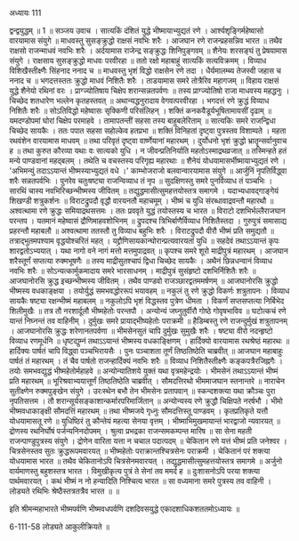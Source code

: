 अध्यायः 111

द्वन्द्वयुद्धम् ॥ 1 ॥
सञ्जय उवाच ।
सात्यकिं दंशितं युद्धे भीष्मायाभ्युद्यतं रणे ।
आर्श्यशृङ्गिर्महेष्वासो वारयामास संयुगे ॥
माधवस्तु सुसङ्क्रुद्धो राक्षसं नवभिः शरैः ।
आजघान रणे राजन्प्रहसन्निव भारत ॥
तथैव राक्षसो राजन्माधवं नवभिः शरैः ।
अर्दयामास राजेन्द्र सङ्क्रुद्धः शिनिपुङ्गवम् ॥
शैनेयः शरसङ्घं तु प्रेषयामास संयुगे ।
राक्षसाय सुसङ्क्रुद्धो माधवः परवीरहा ॥
ततो रक्षो महाबाहुं सात्यकिं सत्यविक्रमम् ।
विव्याध विशिखैस्तीक्ष्णैः सिंहनाद ननाद च ॥
माधवस्तु भृशं विद्धो राक्षसेन रणे तदा ।
धैर्यमालम्ब्य तेजस्वी जहास च ननाद च ॥
भगदत्तस्ततः क्रुद्धो माधवं निशितैः शरैः ।
ताडयामास समरे तोत्रैरिव महागजम् ॥
विहाय राक्षसं युद्धे शैनेयो रथिनां वरः ।
प्राग्ज्योतिषाय चिक्षेप शरान्सन्नतपर्वणः ॥
तस्य प्राग्ज्योतिषो राजा माधवस्य महद्धनुः ।
चिच्छेद शतधारेण भल्लेन कृतहस्तवत् ॥
अथान्यद्धनुरादाय वेगवत्परवीरहा ।
भगदत्तं रणे क्रुद्धं विव्याध निशितैः शरैः ॥
सोऽतिविद्धो महेष्वासः सृक्किणी परिसंलिहन् ।
शक्तिं कनकवैडूर्यभूषितामायसीं दृढाम् ॥
यमदण्डोपमां घोरां चिक्षेप परमाहवे ।
तामापतन्तीं सहसा तस्य बाहुबलेरिताम् ॥
सात्यकिः समरे राजन्द्विधा चिच्छेद सायकैः ।
ततः पपात सहसा सहोल्केव हतप्रभा ॥
शक्तिं विनिहतां दृष्ट्वा पुत्रस्तव विशाम्पते ।
महता रथवंशेन वारयामास माधवम् ॥
तथा परिवृतं दृष्ट्वा वार्ष्णेयानां महारथम् ।
दुर्योधनो भृशं क्रुद्धो भ्रातॄन्सर्वानुवाच ह ॥
तथा कुरुत कौरव्या यथाः वः सात्यको युधि ।
न जीवन्प्रतिनिर्याति महतोऽस्माद्रथव्रजात् ॥
तस्मिन्हते हतं मन्ये पाण्डवानां महद्बलम् ।
तथेति च वचस्तस्य परिगृह्य महारथाः ॥
शैनेयं योधयामासर्भीष्मायाभ्युद्यतं रणे ।
\'अभिमन्युं तदाऽऽयान्तं भीष्मस्याभ्युद्यतं वधे ।\'
काम्भोजराजो बलवान्वारयामास संयुगे ॥
आर्जुनिं नृपतिर्विद्ध्वा शरैः सन्नतपर्वभिः ।
पुनरेव चतुःषष्ट्या राजन्विव्याध तं नृप ॥
सुदक्षिणस्तु समरे पुनर्विव्याध तं पञ्चभिः ।
सारथिं चास्य नवभिरिच्छन्भीष्मस्य जीवितम् ॥
तद्युद्धमासीत्सुमहत्तयोस्तत्र समागमे ।
यदाभ्यधावद्गाङ्गेयं शिखण्डी शत्रुकर्शनः ॥
विराटद्रुपदौ वृद्धौ वारयनतौ महाचमूम् ।
भीष्मं च युधि संरब्धावाद्रवन्तौ महारथौ ॥
अश्वत्थामा रणे क्रुद्धः समियाद्रथसत्तमः ।
ततः प्रववृते युद्धं तयोस्तस्य च भारत ॥
विराटो दशभिर्भल्लैराजघान परन्तप ।
यतमानं महेष्वासं द्रौणिमाहवशोभिनम् ॥
द्रुपदश्च त्रिभिर्बाणैर्विव्याध निशितैस्तदा ।
गुरुपुत्रं समासाद्य प्रहरन्तौ महाबलौ ॥
अश्वत्थामा ततस्तौ तु विव्याध बहुभिः शरैः ।
विराटद्रुपदौ वीरौ भीष्मं प्रति समुद्यतौ ॥
तत्राद्भुतमपश्याम वृद्धयोश्चरितं महत् ।
यद्द्रौणिसायकान्घोरान्प्रत्यवारयतां युधि ॥
सहदेवं तथाऽऽयान्तं कृपः शारद्वतोऽभ्ययात् ।
यथा नागो वने नागं मत्तो मत्तमुपाद्रवत् ॥
कृपश्च समरे शूरो माद्रीपुत्रं महारथम् ।
आजघान शरैस्तूर्णं सप्तत्या रुक्मभूषणैः ॥
तस्य माद्रीसुतश्चापं द्विधा चिच्छेद सायकैः ।
अथैनं छिन्नधन्वानं विव्याध नवभिः शरैः ॥
सोऽन्यत्कार्मुकमादाय समरे भारसाधनम् ।
माद्रीपुत्रं सुसंहृष्टो दशभिर्निशितैः शरैः ॥
आजघानोरसि क्रुद्ध इच्छन्भीष्मस्य जीवितम् ।
तथैव पाण्डवो राजञ्छारद्वतममर्षणम् ॥
आजघानोरसि क्रुद्धो भीष्मस्य वधकाङ्क्षया ।
तयोर्युद्धं समभवद्धोररूपं भयावहम् ॥
नकुलं तु रणे क्रुद्धो विकर्णः शत्रुतापनः ।
विव्याध सायकैः षष्ट्या रक्षन्भीष्मं महाबलम् ॥
नकुलोऽपि भृशं विद्धस्तव पुत्रेण धीमता ।
विकर्णं सप्तसप्तत्या निर्बिभेद शिलीमुखैः ॥
तत्र तौ नरशार्दूलौ भीष्महेतोः परन्तपौ ।
अन्योन्यं जघ्नुतुर्वीरौ गोष्ठे गोवृषभाविव ॥
घटोत्कचं रणे यान्तं निघ्नन्तं तव वाहिनीम् ।
दुर्मुखः समरे प्रायाद्भीष्यहेतोः पराक्रमी ॥
हैडिम्बस्तु रणे राजन्दुर्मुखं शत्रुतापनम् ।
आजघानोरसि क्रुद्धः शरेणानतपर्वणा ॥
भीमसेनसुतं चापि दुर्मुखः सुमुखैः शरैः ।
षष्ट्या वीरो नदन्हृष्टो विव्याध रणमूर्धनि ॥
धृष्टद्युम्नं तथाऽऽयान्तं भीष्मस्य वधकाङ्क्षिणम् ।
हार्दिक्यो वारयामास रथश्रेष्ठं महारथः ॥
हार्दिक्यः पार्षतं चापि विद्ध्वा पञ्चभिरायसैः ।
पुनः पञ्चाशता तूर्णं तिष्ठतिष्ठेति चाब्रवीत् ॥
आजघान महाबाहुः पार्षतं तं महारथम् ।
तं चैव पार्षतो राजन्हार्दिक्यं नवभिः शरैः ॥
विव्याध निशितैस्तीक्ष्णैः कङ्कपत्रैरजिह्नगैः ।
तयोः समभवद्युद्धं भीष्महेतोर्महाहवे ॥
अन्योन्यातिशये युक्तं यथा वृत्रमहेन्द्रयोः ।
भीमसेनं तथाऽऽयान्तं भीष्मं प्रति महारथम् ॥
भूरिश्रवाभ्ययात्तूर्णं तिष्ठतिष्ठेति चाब्रवीत् ।
सौमदत्तिरथो भीममाजघान स्तनान्तरे ॥
नाराचेन सुतीक्ष्णेन रुक्मपुङ्खेन संयुगे ।
उरःस्थेन बभौ तेन भीमसेनः प्रतापवान् ॥
स्कन्दशक्त्या यथा क्रौञ्चः पुरा नृपतिसत्तम ।
तौ शरान्सूर्यसङ्काशान्कर्मारपरिमार्जितान् ॥
अन्योन्यस्य रणे क्रुद्धौ चिक्षिपते नरर्षभौ ।
भीमो भीष्मवधाकाङ्क्षी सौमदत्तिं महारथम् ॥
तथा भीष्मजये गृध्नुः सौमदत्तिस्तू पाण्डवम् ।
कृतप्रतिकृते यत्तौ योधयामासतू रणे ॥
युधिष्ठिरं तु कौन्तेयं महत्या सेनया वृत्तम् ।
भीष्माभिमुखमायान्तं भारद्वाजो न्यवारयत् ॥
द्रोणस्य रथनिर्घोषं पर्जन्यनिनदोपमम् ।
श्रुत्वा प्रभद्रका राजन्समकम्पन्त मारिष ॥
सा सेना महती राजन्पाण्डुपुत्रस्य संयुगे ।
द्रोणेन वारिता यत्ता न चचाल पदात्पदम् ॥
चेकितान रणे यत्तं भीष्मं प्रति जनेश्वर ।
चित्रसेनस्तव सुतः क्रुद्धरूपमवारयत् ॥
भीष्महेतोः पराक्रान्तश्चित्रसेनः पराक्रमी ।
चेकितानं परं शक्त्या योधयामास भारत ॥
तथैव चेकितानोऽपि चित्रसेनमवारयत् ।
तद्युद्धमासीत्सुमहत्तयोस्तत्र समागमे ॥
अर्जुनो वार्यमाणस्तु बहुशस्तत्र भारत ।
विमुखीकृत्य पुत्रं ते सेनां तव ममर्द ह ॥
दुःशासनोऽपि परया शक्त्या पार्थमवारयत् ।
कथं भीष्मं न नो हन्यादिति निश्चित्य भारत ॥
सा वध्यमाना समरे पुत्रस्य तव वाहिनी ।
लोड्यते रथिभिः श्रेष्ठैस्तत्रतत्रैव भारत ॥ ॥

इति श्रीमन्महाभारते भीष्मपर्वणि भीष्मवधपर्वणि दशदिवसयुद्धे एकादशाधिकशततमोऽध्यायः ॥

6-111-58 लोड्यते आकुलीक्रियते ॥
